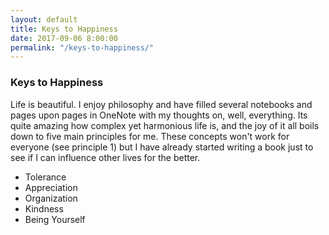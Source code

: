 ```yaml
---
layout: default
title: Keys to Happiness
date: 2017-09-06 8:00:00
permalink: "/keys-to-happiness/"
---
```


<section class="portfolio-page" style="background-image: url(/assets/img/portfolio/keys-to-happiness/background.jpg);">

<div class="portfolio-content" markdown="1">

### Keys to Happiness

Life is beautiful. I enjoy philosophy and have filled several notebooks and pages upon pages in OneNote with my
thoughts on, well, everything. Its quite amazing how complex yet harmonious life is, and the joy of it all boils
down to five main principles for me. These concepts won't work for everyone (see principle 1) but I have already
started writing a book just to see if I can influence other lives for the better.

- Tolerance
- Appreciation
- Organization
- Kindness
- Being Yourself

</div>

</section>